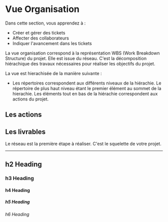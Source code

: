 # Vue Organisation

Dans cette section, vous apprendez à : 
+ Créer et gérer des tickets
+ Affecter des collaborateurs 
+ Indiquer l'avancement dans les tickets


La vue organisation correspond à la représentation WBS (Work Breakdown Structure) du projet. Elle est issue du réseau. C'est la décomposition hiérachique des travaux nécessaires pour réaliser les objectifs du projet. 



La vue est hierachisée de la manière suivante : 
- Les répertoires correspondent aux différents niveaux de la hiérachie. Le répertoire de plus haut niveau étant le premier élément au sommet de la hierachie. Les éléments tout en bas de la hiérachie correspondent aux actions du projet. 

## Les actions

## Les livrables


Le réseau est la première étape à réaliser. C'est le squelette de votre projet. 


***


## h2 Heading
### h3 Heading
#### h4 Heading
##### h5 Heading
###### h6 Heading

